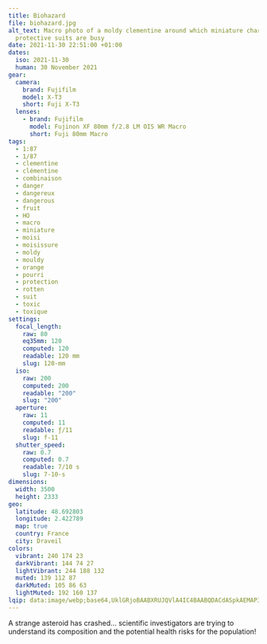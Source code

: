 ```yaml
---
title: Biohazard
file: biohazard.jpg
alt_text: Macro photo of a moldy clementine around which miniature characters in
  protective suits are busy
date: 2021-11-30 22:51:00 +01:00
dates:
  iso: 2021-11-30
  human: 30 November 2021
gear:
  camera:
    brand: Fujifilm
    model: X-T3
    short: Fuji X-T3
  lenses:
    - brand: Fujifilm
      model: Fujinon XF 80mm f/2.8 LM OIS WR Macro
      short: Fuji 80mm Macro
tags:
  - 1:87
  - 1/87
  - clementine
  - clémentine
  - combinaison
  - danger
  - dangereux
  - dangerous
  - fruit
  - HO
  - macro
  - miniature
  - moisi
  - moisissure
  - moldy
  - mouldy
  - orange
  - pourri
  - protection
  - rotten
  - suit
  - toxic
  - toxique
settings:
  focal_length:
    raw: 80
    eq35mm: 120
    computed: 120
    readable: 120 mm
    slug: 120-mm
  iso:
    raw: 200
    computed: 200
    readable: "200"
    slug: "200"
  aperture:
    raw: 11
    computed: 11
    readable: ƒ/11
    slug: f-11
  shutter_speed:
    raw: 0.7
    computed: 0.7
    readable: 7/10 s
    slug: 7-10-s
dimensions:
  width: 3500
  height: 2333
geo:
  latitude: 48.692803
  longitude: 2.422789
  map: true
  country: France
  city: Draveil
colors:
  vibrant: 240 174 23
  darkVibrant: 144 74 27
  lightVibrant: 244 188 132
  muted: 139 112 87
  darkMuted: 105 86 63
  lightMuted: 192 160 137
lqip: data:image/webp;base64,UklGRjoBAABXRUJQVlA4IC4BAABQDACdASpkAEMAP3Guy100v6imLNW5I/AuCUAZkuomRuRjo4ry84H31tFXvY06cpkRLRAjwC+39iiiPnitbqoBiECSYbtkyzDGXLJK/adGDyH1nv2gINBxAakVtDRa7h8Zn4yRrBKA7UhAAAD+4FXeSivVVPNX74D/v1NcpY2/VHUSW0MmaoAzbzH+L7/TN4Nklp8LfrNxvgUGymiUimef+SSSH/FRSBBgieK0Hh1hMJ4Tv0HhgiMEvwZiUrhh/epRffRWLjByviNHonVbnNBjlyCAR5ZKOqvVGw3Eyp0Fc5oi2gnGTQY7MnztgRVuqS+3ZnP/FCSiQX4mnxiCtD5nZGcrIPbEJz2BD3HBEJE7t53+ZG2JY0pXz+uVFIQ4A8Vhvap8EBFkJ0gaiQAAAA==
---
```


A strange asteroid has crashed... scientific investigators are trying to understand its composition and the potential health risks for the population!
